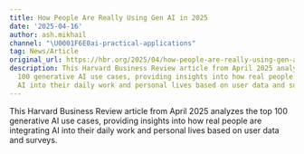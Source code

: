 ```yaml
---
title: How People Are Really Using Gen AI in 2025
date: '2025-04-16'
author: ash.mikhail
channel: "\U0001F6E0ai-practical-applications"
tag: News/Article
original_url: https://hbr.org/2025/04/how-people-are-really-using-gen-ai-in-2025
description: This Harvard Business Review article from April 2025 analyzes the top
  100 generative AI use cases, providing insights into how real people are integrating
  AI into their daily work and personal lives based on user data and surveys.
---
```


This Harvard Business Review article from April 2025 analyzes the top 100 generative AI use cases, providing insights into how real people are integrating AI into their daily work and personal lives based on user data and surveys.